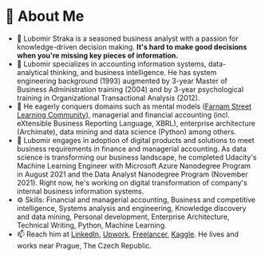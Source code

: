# 🧭 About Me
- 👋 Lubomir Straka is a seasoned business analyst with a passion for knowledge-driven decision making. **It's hard to make good decisions when you're missing key pieces of information.**
- 👀 Lubomir specializes in accounting information systems, data-analytical thinking, and business intelligence. He has system engineering background (1993) augmented 
by 3-year Master of Business Administration training (2004) and by 3-year psychological training in Organizational Transactional Analysis (2012).
- 🌱 He eagerly conquers domains such as mental models ([Farnam Street Learning Community](https://lc.fs.blog/)), managerial and financial accounting
(incl. eXtensible Business Reporting Language, XBRL), enterprise architecture (Archimate), data mining and data science (Python) among others.
- 💞️  Lubomir engages in adoption of digital products and solutions to meet business requirements in finance and managerial accounting. As data science is transforming our business landscape, he completed Udacity's Machine Learning Engineer with Microsoft Azure Nanodegree Program in August 2021 and the Data Analyst Nanodegree Program (November 2021). Right now, he's working on digital transformation of company's internal business information systems. 
- ⚙️ Skills: Financial and managerial accounting, Business and competitive intelligence, Systems analysis and engineering, Knowledge discovery and data mining, Personal development, Enterprise Architecture, Technical Writing, Python, Machine Learning.
- 📫 Reach him at [LinkedIn](https://www.linkedin.com/in/lubomir-straka/), 
[Upwork](https://www.upwork.com/freelancers/~01ebfcb469ff1ca3d6?viewMode=1), 
[Freelancer](https://www.freelancer.com/u/straka),
[Kaggle](https://www.kaggle.com/lubomrstraka). He lives and works near Prague, The Czech Republic.

<!---
[Twitter](https://twitter.com/LubomirStraka),
[Facebook](https://www.facebook.com/lubomir.straka.7).


# 🎨 Service Catalogue (🚧 under construction 🚧)
## 📈 Data Science for Business
> *Where most mistakes come from?* Most mistakes don't come from low intelligence (even people with extreme raw intelligence make mistakes) neither they come from a lack of experience (even people with tons of experience make mistakes). **Mistakes come from what we can't see. Mistakes come from blind spots.** 

> *In life and business, the person with the fewest blind spots wins.* It’s hard to make good decisions when you don’t have the facts. It’s hard to make good decisions when you’re solving the wrong problem. It’s hard to make good decisions when you’re missing key pieces of information. It’s hard to make good decisions without perspective. [[fscourses.com/decision-by-design](https://fscourses.com/p/decision-by-design)]

**Data science is not a panacea but something we cannot ignore without penalty** (though sometimes unseen).

## 🦸 Digital Freelancer Pattern Language
> The elements of this language are entities called patterns. Each pattern describes a problem which occurs over and over again in our environment, and then describes the core of the solution to that problem, in such a way that you can use this solution a million times over, without ever doing it the same way twice. [A Pattern Language by Christopher Alexander, 1977]

Professionals worldwide choose freelancing as their preferred lifestyle thanks to the flexibility, healthy work-life balance, attractive earning potential
and freedom it provides. So, are you ready to embrace the the freelance movement and build yourself the solo career you've always wanted? This Digital Freelancer Pattern
Language aims to equip you with those tools and advise you need to thrive and survive, because well, it's a bit a jungle out there!

**A (design) pattern** has - at minimum - an initial context, a problem statement, an exploration of forces, a solution, and a resulting context.
+ *An initial context* describes a situation when the pattern could be applied.
+ *Problem statement* unfolds a gap in the initial context to be resolved.
+ *Forces* describe all aspects (constraints) to be balanced by a solution.
+ *The solution* expresses how to solve the problem by balancing most of the forces.
+ *A resulting context* takes account of those forces which have been balanced and those which remained unbalanced. The resulting context of one pattern can be an initial context of another one.

**Go from proposal to project**:
+ Select opportunitites that fit your experience
+ Look from the client's point of view
+ Customize your proposal
+ Stand out from the crowd
+ Be responsive

Also: [How to write a winning bid](https://www.freelancer.com/articles/freelancer-insights/writing-a-winning-bid)

**Digital Practitioner Body of Knowledge**
Ready to standardize your digital practice? **[Adopt DPBoK](https://zentao.notion.site/Adopt-DPBoK-9d546b87161c4af3ad56061c2a135e7c)**
(or just see how to use a "diagram as a code" by [PlantUML](https://plantuml.com/) within [Notion](https://en.wikipedia.org/wiki/Notion_(productivity_software)) collaboration platform)!
--->
<!---
lustraka/lustraka is a ✨ special ✨ repository because its `README.md` (this file) appears on your GitHub profile.
You can click the Preview link to take a look at your changes.
--->

